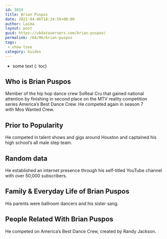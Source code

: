 ```yaml
---
id: 5019
title: Brian Puspos
date: 2021-04-06T18:24:59+00:00
author: Laima
layout: post
guid: https://ukdataservers.com/brian-puspos/
permalink: /04/06/brian-puspos
tags:
 - show love
category: Guides
---
```


* some text
{: toc}


## Who is Brian Puspos
                  
                  
                  
Member of the hip hop dance crew SoReal Cru that gained national attention by finishing in second place on the MTV reality competition series America&#8217;s Best Dance Crew. He competed again in season 7 with Mos Wanted Crew. 
                  
              
            
              
            
                
                
                
## Prior to Popularity
                  
                  
                  
He competed in talent shows and gigs around Houston and captained his high school&#8217;s all male step team. 
                  
              
            
              
            
                
                
                
## Random data
                  
                  
                  
He established an internet presence through his self-titled YouTube channel with over 50,000 subscribers. 
                  
              
            
              
            
                
                
                
## Family & Everyday Life of Brian Puspos
                  
                  
                  
His parents were ballroom dancers and his sister sang. 
                  
              
            
              
            
                
                
                
## People Related With Brian Puspos
                  
                  
                  
He competed on America&#8217;s Best Dance Crew, created by Randy Jackson. 
                  
              
            
              
            
                
              
            
              
              
            
            
              
            
          
          
          